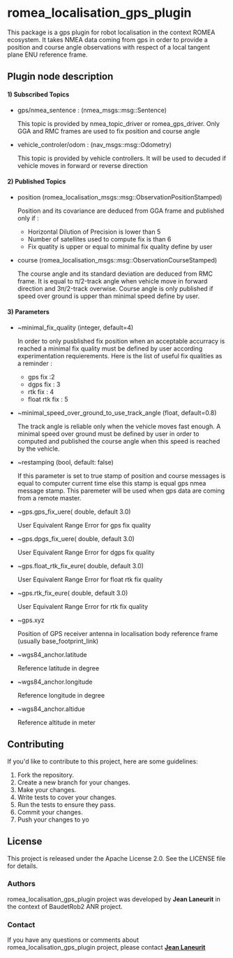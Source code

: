 # romea_localisation_gps_plugin

This package is a gps plugin for robot localisation in the context ROMEA ecosystem. It takes NMEA data coming from gps in order to provide a position and course angle observations with respect of a local tangent plane ENU reference frame.

## Plugin node description ##

#### 1) Subscribed Topics ####


- gps/nmea_sentence : (nmea_msgs::msg::Sentence)

  This topic is provided by nmea_topic_driver or romea_gps_driver. Only GGA and RMC frames are used to fix position and course angle

- vehicle_controler/odom : (nav_msgs::msg::Odometry)

  This topic is provided by vehicle controllers. It will be used to decuded if vehicle moves in forward or reverse direction

#### 2) Published Topics ####

- position (romea_localisation_msgs::msg::ObservationPositionStamped)

    Position and its covariance are deduced from GGA frame and published only if :
    - Horizontal Dilution of Precision is lower than 5
    - Number of satellites used to compute fix is than 6
    - Fix quatity is upper or equal to minimal fix quality define by user

- course (romea_localisation_msgs::msg::ObservationCourseStamped)

    The course angle and its standard deviation are deduced from RMC frame.
    It is equal to &#960;/2-track angle when vehicle move in forward direction and 3&#960;/2-track overwise. Course angle is only published if speed over ground is upper than minimal speed define by user.  

#### 3) Parameters ####

- ~minimal_fix_quality (integer, default=4)

  In order to only pusblished fix position when an acceptable accurracy is reached a minimal fix quality must be defined by user according experimentation requierements. Here is the list of useful fix qualities as a reminder :
    - gps fix :2
    - dgps fix : 3
    - rtk fix : 4
    - float rtk fix : 5

- ~minimal_speed_over_ground_to_use_track_angle (float, default=0.8)

  The track angle is reliable only when the vehicle moves fast enough. A minimal speed over ground must be defined by user in order to computed and published the course angle when this speed is reached by the vehicle.

- ~restamping (bool, default: false)

  If this parameter is set to true stamp of position and course messages is equal to computer current time else this stamp is equal gps nmea message stamp.  This paremeter will be used when gps data are coming from a remote master.


- ~gps.gps_fix_uere( double, default 3.0)

  User Equivalent Range Error for gps fix quality

- ~gps.dpgs_fix_uere( double, default 3.0)

  User Equivalent Range Error for dgps fix quality

- ~gps.float_rtk_fix_eure( double, default 3.0)

  User Equivalent Range Error for float rtk fix quality

- ~gps.rtk_fix_eure( double, default 3.0)

  User Equivalent Range Error for rtk fix quality

- ~gps.xyz

  Position of GPS receiver antenna in localisation body reference frame (usually base_footprint_link)

- ~wgs84_anchor.latitude 
  
  Reference latitude in degree

- ~wgs84_anchor.longitude 
  
  Reference longitude in degree

- ~wgs84_anchor.altidue 
  
  Reference altitude in meter


## **Contributing**

If you'd like to contribute to this project, here are some guidelines:

1. Fork the repository.
2. Create a new branch for your changes.
3. Make your changes.
4. Write tests to cover your changes.
5. Run the tests to ensure they pass.
6. Commit your changes.
7. Push your changes to yo

## License

This project is released under the Apache License 2.0. See the LICENSE file for details.

### Authors

 romea_localisation_gps_plugin project was developed by **Jean Laneurit** in the context of BaudetRob2 ANR project.

### Contact

If you have any questions or comments about romea_localisation_gps_plugin project, please contact **[Jean Laneurit](mailto:jean.laneurit@inrae.fr)** 
